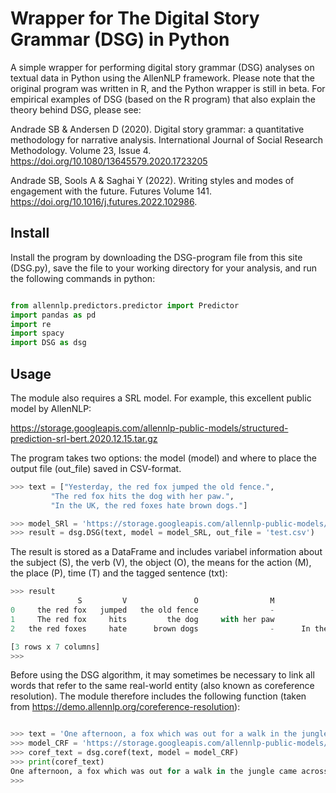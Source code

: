# Wrapper for The Digital Story Grammar (DSG) in Python

A simple wrapper for performing digital story grammar (DSG) analyses on textual data in Python using the AllenNLP framework. Please note that the original program was written in R, and the Python wrapper is still in beta. For empirical examples of DSG (based on the R program) that also explain the theory behind DSG, please see:

Andrade SB & Andersen D (2020). Digital story grammar: a quantitative methodology for narrative analysis. International Journal of Social Research Methodology. Volume 23, Issue 4. https://doi.org/10.1080/13645579.2020.1723205

Andrade SB, Sools A & Saghai Y (2022). Writing styles and modes of engagement with the future. Futures
Volume 141. https://doi.org/10.1016/j.futures.2022.102986.


## Install
Install the program by downloading the DSG-program file from this site (DSG.py), save the file to your working directory for your analysis, and run the following commands in python: <br/>

```python

from allennlp.predictors.predictor import Predictor
import pandas as pd
import re
import spacy
import DSG as dsg

```

##  Usage 
The module also requires a SRL model. For example, this excellent public model by AllenNLP:

https://storage.googleapis.com/allennlp-public-models/structured-prediction-srl-bert.2020.12.15.tar.gz

The program takes two options: the model (model) and where to place the output file (out_file) saved in CSV-format.

```python
>>> text = ["Yesterday, the red fox jumped the old fence.",
         "The red fox hits the dog with her paw.",
         "In the UK, the red foxes hate brown dogs."]

>>> model_SRl = 'https://storage.googleapis.com/allennlp-public-models/structured-prediction-srl-bert.2020.12.15.tar.gz'
>>> result = dsg.DSG(text, model = model_SRL, out_file = 'test.csv')
```

The result is stored as a DataFrame and includes variabel information about the subject (S), the verb (V), the object (O), the means for the action (M), the place (P), time (T) and the tagged sentence (txt):

```python
>>> result
               S         V               O                M             P               T               txt
0     the red fox   jumped   the old fence                -             -        Yesterday         [ARG0: The red fox] [V: jumped] [ARG1: the old...  
1     The red fox     hits         the dog     with her paw             -               -          The red fox jumped the old fence . [ARG0: the
2   the red foxes     hate      brown dogs                -      In the UK              -          The red fox jumped the old fence . the brown c...  

[3 rows x 7 columns]
>>> 
```

Before using the DSG algorithm, it may sometimes be necessary to link all words that refer to the same real-world entity (also known as coreference resolution). The module therefore includes the following function (taken from https://demo.allennlp.org/coreference-resolution):

```python 

>>> text = 'One afternoon, a fox which was out for a walk in the jungle came across a bunch of grapes hanging. Its mouth watered at the very sight of the grapes. The fox thought to himself that if it could get the bunch of grapes, it would be just the thing to quench its thirst in the sweltering heat of the afternoon.'
>>> model_CRF = 'https://storage.googleapis.com/allennlp-public-models/coref-spanbert-large-2020.02.27.tar.gz'
>>> coref_text = dsg.coref(text, model = model_CRF)
>>> print(coref_text)
One afternoon, a fox which was out for a walk in the jungle came across a bunch of grapes hanging. a fox which was out for a walk in the jungle's mouth watered at the very sight of a bunch of grapes hanging. a fox which was out for a walk in the jungle thought to a fox which was out for a walk in the jungle that if a fox which was out for a walk in the jungle could get a bunch of grapes hanging, a bunch of grapes hanging would be just the thing to quench a fox which was out for a walk in the jungle's thirst in the sweltering heat of the afternoon.
>>> 

```

